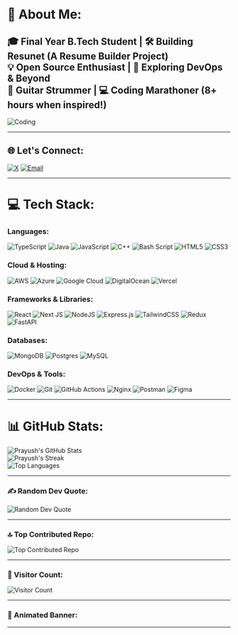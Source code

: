 # 💫 About Me:
🎓 **Final Year B.Tech Student** | 🛠️ **Building Resunet** (A Resume Builder Project)  
💡 **Open Source Enthusiast** | 🚀 **Exploring DevOps & Beyond**  
🎸 **Guitar Strummer** | 💻 **Coding Marathoner** (8+ hours when inspired!)  
---
![Coding](https://media.giphy.com/media/qgQUggAC3Pfv687qPC/giphy.gif)  

---

## 🌐 Let's Connect:
[![X](https://img.shields.io/badge/X-black.svg?logo=X&logoColor=white)](https://x.com/prayush_k) 
[![Email](https://img.shields.io/badge/Email-D14836?logo=gmail&logoColor=white)](mailto:prayushgiri@gmail.com)  

---

# 💻 Tech Stack:
### **Languages:**
![TypeScript](https://img.shields.io/badge/typescript-%23007ACC.svg?style=for-the-badge&logo=typescript&logoColor=white) 
![Java](https://img.shields.io/badge/java-%23ED8B00.svg?style=for-the-badge&logo=openjdk&logoColor=white) 
![JavaScript](https://img.shields.io/badge/javascript-%23323330.svg?style=for-the-badge&logo=javascript&logoColor=%23F7DF1E) 
![C++](https://img.shields.io/badge/c++-%2300599C.svg?style=for-the-badge&logo=c%2B%2B&logoColor=white) 
![Bash Script](https://img.shields.io/badge/bash_script-%23121011.svg?style=for-the-badge&logo=gnu-bash&logoColor=white) 
![HTML5](https://img.shields.io/badge/html5-%23E34F26.svg?style=for-the-badge&logo=html5&logoColor=white) 
![CSS3](https://img.shields.io/badge/css3-%231572B6.svg?style=for-the-badge&logo=css3&logoColor=white)  

### **Cloud & Hosting:**
![AWS](https://img.shields.io/badge/AWS-%23FF9900.svg?style=for-the-badge&logo=amazon-aws&logoColor=white) 
![Azure](https://img.shields.io/badge/azure-%230072C6.svg?style=for-the-badge&logo=microsoftazure&logoColor=white) 
![Google Cloud](https://img.shields.io/badge/GoogleCloud-%234285F4.svg?style=for-the-badge&logo=google-cloud&logoColor=white) 
![DigitalOcean](https://img.shields.io/badge/DigitalOcean-%230167ff.svg?style=for-the-badge&logo=digitalOcean&logoColor=white) 
![Vercel](https://img.shields.io/badge/vercel-%23000000.svg?style=for-the-badge&logo=vercel&logoColor=white)  

### **Frameworks & Libraries:**
![React](https://img.shields.io/badge/react-%2320232a.svg?style=for-the-badge&logo=react&logoColor=%2361DAFB) 
![Next JS](https://img.shields.io/badge/Next-black?style=for-the-badge&logo=next.js&logoColor=white) 
![NodeJS](https://img.shields.io/badge/node.js-6DA55F?style=for-the-badge&logo=node.js&logoColor=white) 
![Express.js](https://img.shields.io/badge/express.js-%23404d59.svg?style=for-the-badge&logo=express&logoColor=%2361DAFB) 
![TailwindCSS](https://img.shields.io/badge/tailwindcss-%2338B2AC.svg?style=for-the-badge&logo=tailwind-css&logoColor=white) 
![Redux](https://img.shields.io/badge/redux-%23593d88.svg?style=for-the-badge&logo=redux&logoColor=white) 
![FastAPI](https://img.shields.io/badge/FastAPI-005571?style=for-the-badge&logo=fastapi)  

### **Databases:**
![MongoDB](https://img.shields.io/badge/MongoDB-%234ea94b.svg?style=for-the-badge&logo=mongodb&logoColor=white) 
![Postgres](https://img.shields.io/badge/postgres-%23316192.svg?style=for-the-badge&logo=postgresql&logoColor=white) 
![MySQL](https://img.shields.io/badge/mysql-4479A1.svg?style=for-the-badge&logo=mysql&logoColor=white)  

### **DevOps & Tools:**
![Docker](https://img.shields.io/badge/docker-%230db7ed.svg?style=for-the-badge&logo=docker&logoColor=white) 
![Git](https://img.shields.io/badge/git-%23F05033.svg?style=for-the-badge&logo=git&logoColor=white) 
![GitHub Actions](https://img.shields.io/badge/github%20actions-%232671E5.svg?style=for-the-badge&logo=githubactions&logoColor=white) 
![Nginx](https://img.shields.io/badge/nginx-%23009639.svg?style=for-the-badge&logo=nginx&logoColor=white) 
![Postman](https://img.shields.io/badge/Postman-FF6C37?style=for-the-badge&logo=postman&logoColor=white) 
![Figma](https://img.shields.io/badge/figma-%23F24E1E.svg?style=for-the-badge&logo=figma&logoColor=white)  

---

# 📊 GitHub Stats:
![Prayush's GitHub Stats](https://github-readme-stats.vercel.app/api?username=Prayush09&theme=blue_navy&hide_border=false&include_all_commits=false&count_private=false)  
![Prayush's Streak](https://github-readme-streak-stats.herokuapp.com/?user=Prayush09&theme=blue_navy&hide_border=false)  
![Top Languages](https://github-readme-stats.vercel.app/api/top-langs/?username=Prayush09&theme=blue_navy&hide_border=false&layout=compact)  

---

### ✍️ Random Dev Quote:
![Random Dev Quote](https://quotes-github-readme.vercel.app/api?type=horizontal&theme=tokyonight)  

---

### 🔝 Top Contributed Repo:
![Top Contributed Repo](https://github-contributor-stats.vercel.app/api?username=Prayush09&limit=5&theme=blue_navy&combine_all_yearly_contributions=true)  

---

### 👀 Visitor Count:
![Visitor Count](https://visitor-badge.laobi.icu/badge?page_id=Prayush09.Prayush09)  

---

### 🎨 Animated Banner:


---
